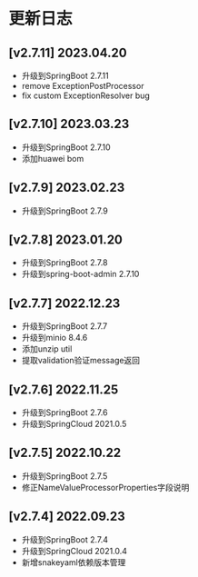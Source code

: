 # 更新日志

## [v2.7.11] 2023.04.20
- 升级到SpringBoot 2.7.11
- remove ExceptionPostProcessor
- fix custom ExceptionResolver bug

## [v2.7.10] 2023.03.23
- 升级到SpringBoot 2.7.10
- 添加huawei bom

## [v2.7.9] 2023.02.23
- 升级到SpringBoot 2.7.9

## [v2.7.8] 2023.01.20
- 升级到SpringBoot 2.7.8
- 升级到spring-boot-admin 2.7.10

## [v2.7.7] 2022.12.23
- 升级到SpringBoot 2.7.7
- 升级到minio 8.4.6
- 添加unzip util
- 提取validation验证message返回

## [v2.7.6] 2022.11.25
- 升级到SpringBoot 2.7.6
- 升级到SpringCloud 2021.0.5

## [v2.7.5] 2022.10.22
- 升级到SpringBoot 2.7.5
- 修正NameValueProcessorProperties字段说明

## [v2.7.4] 2022.09.23
- 升级到SpringBoot 2.7.4
- 升级到SpringCloud 2021.0.4
- 新增snakeyaml依赖版本管理